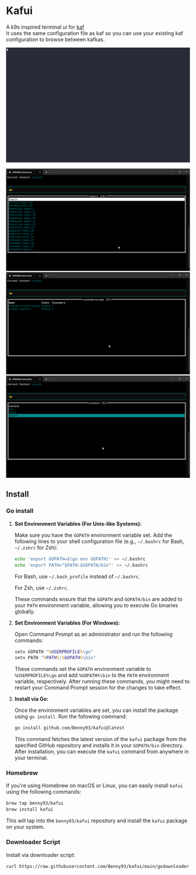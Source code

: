 # Kafui

A k9s inspired terminal ui for [kaf](https://github.com/birdayz/kaf)  
It uses the same configuration file as kaf so you can use your existing kaf configuration to browse between kafkas.

![asciicinema](asciicinema.gif)

![image topics](./doc/images/image.png)
![image groups](./doc/images/image-1.png)
![context select](./doc/images/image-2.png)


## Install

### Go install

1. **Set Environment Variables (For Unix-like Systems):**

   Make sure you have the `GOPATH` environment variable set. Add the following lines to your shell configuration file (e.g., `~/.bashrc` for Bash, `~/.zshrc` for Zsh):

   ```bash
   echo 'export GOPATH=$(go env GOPATH)' >> ~/.bashrc
   echo 'export PATH="$PATH:$GOPATH/bin"' >> ~/.bashrc
   ```

   For Bash, use `~/.bash_profile` instead of `~/.bashrc`.

   For Zsh, use `~/.zshrc`.

   These commands ensure that the `GOPATH` and `GOPATH/bin` are added to your `PATH` environment variable, allowing you to execute Go binaries globally.

2. **Set Environment Variables (For Windows):**

   Open Command Prompt as an administrator and run the following commands:

   ```cmd
   setx GOPATH "%USERPROFILE%\go"
   setx PATH "%PATH%;%GOPATH%\bin"
   ```

   These commands set the `GOPATH` environment variable to `%USERPROFILE%\go` and add `%GOPATH%\bin` to the `PATH` environment variable, respectively. After running these commands, you might need to restart your Command Prompt session for the changes to take effect.

3. **Install via Go:**

   Once the environment variables are set, you can install the package using `go install`. Run the following command:

   ```bash
   go install github.com/Benny93/kafui@latest
   ```

   This command fetches the latest version of the `kafui` package from the specified GitHub repository and installs it in your `GOPATH/bin` directory. After installation, you can execute the `kafui` command from anywhere in your terminal.

### Homebrew

If you're using Homebrew on macOS or Linux, you can easily install `kafui` using the following commands:

```bash
brew tap benny93/kafui
brew install kafui
```

This will tap into the `benny93/kafui` repository and install the `kafui` package on your system. 


### Downloader Script

Install via downloader script:

```bash
curl https://raw.githubusercontent.com/Benny93/kafui/main/godownloader.sh | BINDIR=$HOME/bin bash
```